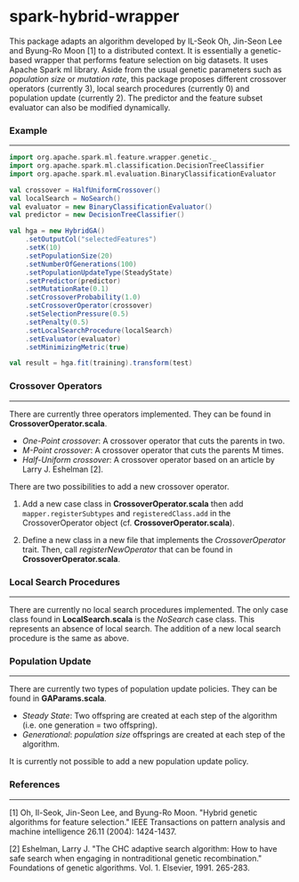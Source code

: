 # spark-hybrid-wrapper
This package adapts an algorithm developed by IL-Seok Oh, Jin-Seon Lee and Byung-Ro Moon [1] to a distributed context.
It is essentially a genetic-based wrapper that performs feature selection on big datasets. It uses Apache
Spark ml library. Aside from the usual genetic parameters such as *population size* or *mutation rate*, this package 
proposes different crossover operators (currently 3), local search procedures (currently 0) and
population update (currently 2). The predictor and the feature subset
evaluator can also be modified dynamically.

### Example
---

```scala
import org.apache.spark.ml.feature.wrapper.genetic._
import org.apache.spark.ml.classification.DecisionTreeClassifier
import org.apache.spark.ml.evaluation.BinaryClassificationEvaluator

val crossover = HalfUniformCrossover()
val localSearch = NoSearch()
val evaluator = new BinaryClassificationEvaluator()
val predictor = new DecisionTreeClassifier()

val hga = new HybridGA()
    .setOutputCol("selectedFeatures")
    .setK(10)
    .setPopulationSize(20)
    .setNumberOfGenerations(100)
    .setPopulationUpdateType(SteadyState)
    .setPredictor(predictor)
    .setMutationRate(0.1)
    .setCrossoverProbability(1.0)
    .setCrossoverOperator(crossover)
    .setSelectionPressure(0.5)
    .setPenalty(0.5)
    .setLocalSearchProcedure(localSearch)
    .setEvaluator(evaluator)
    .setMinimizingMetric(true)

val result = hga.fit(training).transform(test)
```

### Crossover Operators
---

There are currently three operators implemented. They can be found in **CrossoverOperator.scala**.

 - *One-Point crossover*: A crossover operator that cuts the parents in two.
 - *M-Point crossover*: A crossover operator that cuts the parents M times.
 - *Half-Uniform crossover*: A crossover operator based on an article by Larry J. Eshelman [2].

There are two possibilities to add a new crossover operator.

 1. Add a new case class in **CrossoverOperator.scala** then add `mapper.registerSubtypes` and `registeredClass.add` in the CrossoverOperator object (cf. **CrossoverOperator.scala**).

 2. Define a new class in a new file that implements the *CrossoverOperator* trait. Then, call *registerNewOperator* that can be found in **CrossoverOperator.scala**.

### Local Search Procedures
---

There are currently no local search procedures implemented. The only case class found in **LocalSearch.scala** is the *NoSearch* case class. This represents
an absence of local search. The addition of a new local search procedure is the same as above.

### Population Update
---

There are currently two types of population update policies. They can be found in **GAParams.scala**.
 - *Steady State*: Two offspring are created at each step of the algorithm (i.e. one generation = two offspring).
 - *Generational*: *population size* offsprings are created at each step of the algorithm.

It is currently not possible to add a new population update policy.

### References
---

[1] Oh, Il-Seok, Jin-Seon Lee, and Byung-Ro Moon. "Hybrid genetic algorithms for feature selection." 
IEEE Transactions on pattern analysis and machine intelligence 26.11 (2004): 1424-1437.

[2] Eshelman, Larry J. "The CHC adaptive search algorithm: How to have safe search when engaging in nontraditional genetic recombination." 
Foundations of genetic algorithms. Vol. 1. Elsevier, 1991. 265-283.



